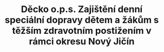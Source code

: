 ---
id: b794e12c-9ddf-447f-a2e3-e139c63f0c26
title: "Děcko o.p.s. Zajištění denní speciální dopravy dětem a žákům s těžším
zdravotním postižením v rámci okresu Nový Jičín"
price: 30000
year: 2015
description: "Tento příspěvek navazuje na již dřívější dlouhodobou podporu speciální školy v Novém Jičíně, která již několikrát dokázala, že se snaží pro své žáky s nejrůznějšími handicapy udělat vždy maximum. Součástí tohoto maxima je i každodenní ranní svoz žáků přímo z jejich domovů až přímo do školy. I přes přispění rodičů i ze strany školy stále chybí peníze na pohonné hmoty a právě tady přišel na pomoc se svým kouskem Nadační fond."
kouskovani: false
locationName: undefined
position:
  lng: 18.0171515847308
  lat: 49.5962740842879
---